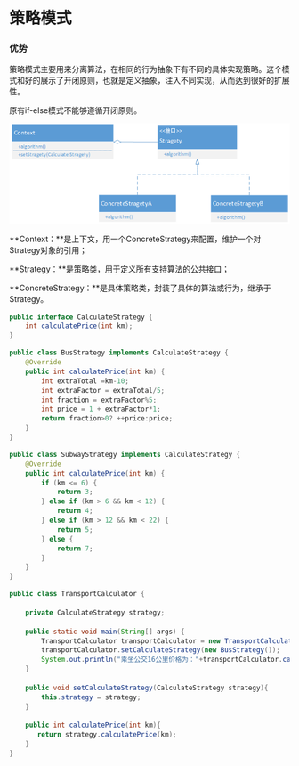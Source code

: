 # 策略模式

### 优势

策略模式主要用来分离算法，在相同的行为抽象下有不同的具体实现策略。这个模式和好的展示了开闭原则，也就是定义抽象，注入不同实现，从而达到很好的扩展性。

原有if-else模式不能够遵循开闭原则。

![](./res/Stragety.png)



**Context：**是上下文，用一个ConcreteStrategy来配置，维护一个对Strategy对象的引用；

**Strategy：**是策略类，用于定义所有支持算法的公共接口；

**ConcreteStrategy：**是具体策略类，封装了具体的算法或行为，继承于Strategy。






```java
public interface CalculateStrategy {
    int calculatePrice(int km);
}
```

```java
public class BusStrategy implements CalculateStrategy {
    @Override
    public int calculatePrice(int km) {
        int extraTotal =km-10;
        int extraFactor = extraTotal/5;
        int fraction = extraFactor%5;
        int price = 1 + extraFactor*1;
        return fraction>0? ++price:price;
    }
}
```

```java
public class SubwayStrategy implements CalculateStrategy {
    @Override
    public int calculatePrice(int km) {
        if (km <= 6) {
            return 3;
        } else if (km > 6 && km < 12) {
            return 4;
        } else if (km > 12 && km < 22) {
            return 5;
        } else {
            return 7;
        }
    }
}
```

```java
public class TransportCalculator {

    private CalculateStrategy strategy;

    public static void main(String[] args) {
        TransportCalculator transportCalculator = new TransportCalculator();
        transportCalculator.setCalculateStrategy(new BusStrategy());
        System.out.println("乘坐公交16公里价格为："+transportCalculator.calculatePrice(16));
    }

    public void setCalculateStrategy(CalculateStrategy strategy){
        this.strategy = strategy;
    }

    public int calculatePrice(int km){
       return strategy.calculatePrice(km);
    }
}
```